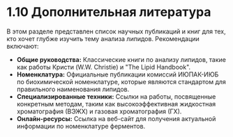 # 1.10 Дополнительная литература

В этом разделе представлен список научных публикаций и книг для тех, кто хочет глубже изучить тему анализа липидов. Рекомендации включают:

*   **Общие руководства:** Классические книги по анализу липидов, такие как работы Кристи (W.W. Christie) и "The Lipid Handbook".
*   **Номенклатура:** Официальные публикации комиссий ИЮПАК-ИЮБ по биохимической номенклатуре, которые являются стандартом для правильного наименования липидов.
*   **Специализированные техники:** Ссылки на работы, посвященные конкретным методам, таким как высокоэффективная жидкостная хроматография (ВЭЖХ) и газовая хроматография (ГХ).
*   **Онлайн-ресурсы:** Ссылка на веб-сайт для получения актуальной информации по номенклатуре ферментов.
